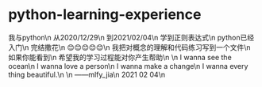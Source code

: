 # python-learning-experience
我与python\n
从2020/12/29\n
到2021/02/04\n
学到正则表达式\n
python已经入门\n
完结撒花\n
😊😊😊😊😊\n
我把对概念的理解和代码练习写到一个文件\n
如果你能看到\n
希望我的学习过程能对你产生帮助\n
\n
I wanna see the ocean\n
I wanna love a person\n
I wanna make a change\n
I wanna every thing beautiful.\n
\n
                    ——mlfy_jia\n
                    2021 02 04\n
